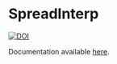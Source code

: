 # SpreadInterp
[![DOI](https://zenodo.org/badge/932299056.svg)](https://doi.org/10.5281/zenodo.16206300)

Documentation available [here](https://spreadinterp.readthedocs.io/en/latest/).
